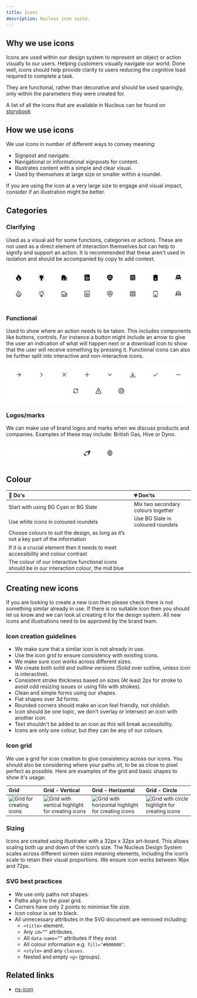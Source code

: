 ```yaml
---
title: Icons
description: Nucleus icon suite.
---
```


## Why we use icons

Icons are used within our design system to represent an object or action visually to our users. Helping customers visually navigate our world. Done well, icons should help provide clarity to users reducing the cognitive load required to complete a task.

They are functional, rather than decorative and should be used sparingly, only within the parameters they were created for.

A list of all the icons that are available in Nucleus can be found on [storybook](https://www.britishgas.co.uk/nucleus/demo/index.html?path=/story/components-ns-icon--all-icons)

## How we use icons

We use icons in number of different ways to convey meaning:

* Signpost and navigate.
* Navigational or informational signposts for content.
* Illustrates content with a simple and clear visual.
* Used by themselves at large size or smaller within a roundel.

If you are using the icon at a very large size to engage and visual impact, consider if an illustration might be better.

## Categories

### Clarifying

Used as a visual aid for some functions, categories or actions. These are not used as a direct element of interaction themselves but can help to signify and support an action. It is recommended that these aren't used in isolation and should be accompanied by copy to add context.

![Nucleus icons](images/icons/clarifying.webp)

### Functional

Used to show where an action needs to be taken. This includes components like buttons, controls. For instance a button might include an arrow to give the user an indication of what will happen next or a download icon to show that the user will receive something by pressing it. Functional icons can also be further split into interactive and non-interactive icons.

![Nucleus functional icons](images/icons/functional.webp)

### Logos/marks

We can make use of brand logos and marks when we discuss products and companies. Examples of these may include: British Gas, Hive or Dyno.

![Nucleus logo icons](images/icons/logos-marks.webp)

## Colour

| 💚 Do's | 💔 Don'ts |
| :--- | :--- |
| Start with using BG Cyan or BG Slate | Mix two secondary colours together |
| Use white icons in coloured roundels | Use BG Slate in coloured roundels |
| Choose colours to suit the design, as long as it’s not a key part of the information |  |
| If it is a crucial element then it needs to meet accessibility and colour contrast |  |
| The colour of our interactive functional icons should be in our interaction colour, the mid blue |  |

## Creating new icons

If you are looking to create a new icon then please check there is not something similar already in use. If there is no suitable icon then you should let us know and we can look at creating it for the design system. All new icons and illustrations need to be approved by the brand team.

### Icon creation guidelines

- We make sure that a similar icon is not already in use.
- Use the icon grid to ensure consistency with existing icons.
- We make sure icon works across different sizes.
- We create both solid and outline versions (Solid over outline, unless icon is interactive).
- Consistent stroke thickness based on sizes (At least 2px for stroke to avoid odd resizing issues or using fills with strokes).
- Clean and simple forms using our shapes.
- Flat shapes over 3d forms.
- Rounded corners should make an icon feel friendly, not childish.
- Icon should be one topic, we don't overlay or intersect an icon with another icon.
- Text shouldn't be added to an icon as this will break accessibility.
- Icons are only one colour, but they can be any of our colours.

### Icon grid

We use a grid for icon creation to give consistency across our icons. You should also be considering where your paths sit, to be as close to pixel perfect as possible. Here are examples of the grid and basic shapes to show it's usage:

| Grid | Grid - Vertical | Grid - Horizontal | Grid - Circle |
| :--- | :--- | :--- | :--- |
| ![Grid for creating icons](https://user-images.githubusercontent.com/43471890/62045505-66bcc400-b1fd-11e9-949e-572e2dc40bf8.jpg) | ![Grid with vertical highlight for creating icons](https://user-images.githubusercontent.com/43471890/62050044-6b3aaa00-b208-11e9-8adb-3df5d4c240dd.jpg) | ![Grid with horizontal highlight for creating icons](https://user-images.githubusercontent.com/43471890/62050140-a5a44700-b208-11e9-8bf8-555ec87242a8.jpg) | ![Grid with circle highlight for creating icons](https://user-images.githubusercontent.com/43471890/62050739-c91bc180-b209-11e9-8561-134bd845fb4b.jpg) |

### Sizing

Icons are created using illustrator with a 32px x 32px art-board. This allows scaling both up and down of the icon’s size. The Nucleus Design System scales across different screen sizes meaning elements, including the icon’s scale to retain their visual proportions. We ensure icon works between 16px and 72px.

### SVG best practices

- We use only paths not shapes.
- Paths align to the pixel grid.
- Corners have only 2 points to minimise file size.
- Icon colour is set to black.
- All unnecessary attributes in the SVG document are removed including:
   * `<title>` element.
   * Any `id=””` attributes.
   * All `data-name=””` attributes if they exist.
   * All colour information e.g. `fill="#000000"`.
   * `<style>` and any `classes`.
   * Nested and empty `<g>` (groups).
   
## Related links

* [ns-icon](https://components/ns-icon.md)
